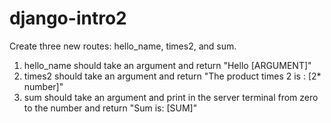# django-intro2

Create three new routes: hello_name, times2, and sum.

1) hello_name should take an argument and return "Hello [ARGUMENT]"
2) times2 should take an argument and return "The product times 2 is : [2* number]"
3) sum should take an argument and print in the server terminal from zero to the number and return "Sum is: [SUM]"
